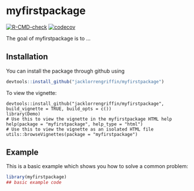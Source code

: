 
# myfirstpackage

<!-- badges: start -->
[![R-CMD-check](https://github.com/jacklorrengriffin/myfirstpackage/workflows/R-CMD-check/badge.svg)](https://github.com/jacklorrengriffin/myfirstproject/actions)
[![codecov](https://codecov.io/gh/jacklorrengriffin/myfirstpackage/branch/master/graph/badge.svg?token=1HQ3DJP0VV)](https://codecov.io/gh/jacklorrengriffin/myfirstpackage)
<!-- badges: end -->

The goal of myfirstpackage is to ...

## Installation

You can install the package through github using

``` r
devtools::install_github("jacklorrengriffin/myfirstpackage")
```
To view the vignette:

```{r}
devtools::install_github("jacklorrengriffin/myfirstpackage", build_vignette = TRUE, build_opts = c())
library(Demo)
# Use this to view the vignette in the myfirstpackage HTML help
help(package = "myfirstpackage", help_type = "html")
# Use this to view the vignette as an isolated HTML file
utils::browseVignettes(package = "myfirstpackage")
```

## Example

This is a basic example which shows you how to solve a common problem:

``` r
library(myfirstpackage)
## basic example code
```

